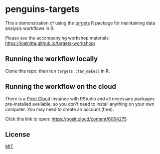 # penguins-targets

This a demonstration of using the [targets](https://github.com/ropensci/targets) R package for maintaining data analysis workflows in R.

Please see the accompanying workshop materials: https://joelnitta.github.io/targets-workshop/

## Running the workflow locally

Clone this repo, then run `targets::tar_make()` in R.

## Running the workflow on the cloud

There is a [Posit Cloud](https://posit.cloud/) instance with RStudio and all necessary packages pre-installed available, so you don't need to install anything on your own computer. You may need to create an account (free).

Click this link to open: <https://posit.cloud/content/6064275>
## License

[MIT](LICENSE)